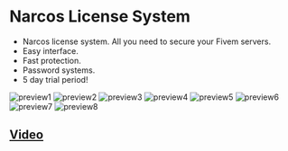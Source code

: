 # Narcos License System

- Narcos license system. All you need to secure your Fivem servers.
- Easy interface.
- Fast protection.
- Password systems.
- 5 day trial period!

![preview1](https://cdn.discordapp.com/attachments/1205565396346863767/1320045459791941632/login.png?ex=67682ba2&is=6766da22&hm=2bc7b4f29b3f40f7faf080d4774420acbf9d97b6beea1f5ce115eaaec33eb417&)
![preview2](https://cdn.discordapp.com/attachments/1205565396346863767/1320045460202721290/register.png?ex=67682ba2&is=6766da22&hm=3fceaf25e739f411be9b558e53baec387bdfbe25ffadb06900b0a7fd322abce2&)
![preview3](https://cdn.discordapp.com/attachments/1205565396346863767/1320045460634861568/webhookekle.png?ex=67682ba3&is=6766da23&hm=64012a86c269283385f4784514dad6f2287634d5c0d7aed02d240beba8f02b0a&)
![preview4](https://cdn.discordapp.com/attachments/1205565396346863767/1320045461079330846/anasayfa.png?ex=67682ba3&is=6766da23&hm=744afc99b315f5eb9122afec5c655b90d2b6a59c8677fcb1ddfe9722d824af22&)
![preview5](https://cdn.discordapp.com/attachments/1205565396346863767/1320045461519994952/ipekle.png?ex=67682ba3&is=6766da23&hm=355a80b22f9e397364d2e877d6e2d785a423f45172f61c04ca9e82581c4dfd86&)
![preview6](https://cdn.discordapp.com/attachments/1205565396346863767/1320045461893156947/ipsil.png?ex=67682ba3&is=6766da23&hm=f557a66d9bd8e03bd2bae05e7ed21913f6f54b6099f2e05398ce24cf80d0fc38&)
![preview7](https://cdn.discordapp.com/attachments/1205565396346863767/1320045462266581012/kodgor.png?ex=67682ba3&is=6766da23&hm=04793d1d0e8b94dd5d05f0f99eeb11bcc4106dd88f0fc47a623b2fc6fb190666&)
![preview8](https://cdn.discordapp.com/attachments/1205565396346863767/1320045462811705394/lisanssayfasi.png?ex=67682ba3&is=6766da23&hm=8797c854c242ed621c24585d1ee70f99de67bfbe74ae74b3311ffc67e1941c54&)

## [Video](https://streamable.com/13vomb)
